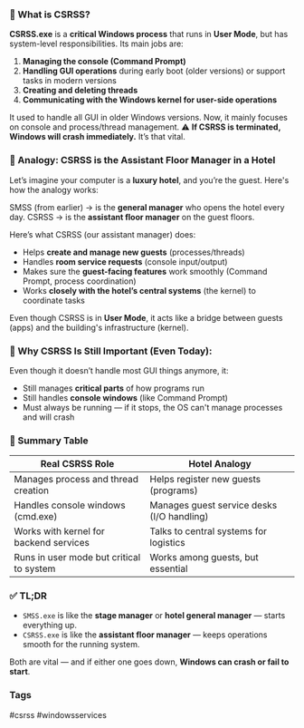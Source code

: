 ### 🧠 What is CSRSS?

**CSRSS.exe** is a **critical Windows process** that runs in **User Mode**, but has system-level responsibilities. Its main jobs are:

1. **Managing the console (Command Prompt)**
2. **Handling GUI operations** during early boot (older versions) or support tasks in modern versions
3. **Creating and deleting threads**
4. **Communicating with the Windows kernel for user-side operations**

It used to handle all GUI in older Windows versions. Now, it mainly focuses on console and process/thread management.
⚠️ **If CSRSS is terminated, Windows will crash immediately.** It’s that vital.


### 🏢 Analogy: CSRSS is the Assistant Floor Manager in a Hotel

Let’s imagine your computer is a **luxury hotel**, and you’re the guest. Here's how the analogy works:

SMSS (from earlier) → is the **general manager** who opens the hotel every day.
CSRSS → is the **assistant floor manager** on the guest floors.

Here’s what CSRSS (our assistant manager) does:
- Helps **create and manage new guests** (processes/threads)
- Handles **room service requests** (console input/output)
- Makes sure the **guest-facing features** work smoothly (Command Prompt, process coordination)
- Works **closely with the hotel’s central systems** (the kernel) to coordinate tasks
    
Even though CSRSS is in **User Mode**, it acts like a bridge between guests (apps) and the building's infrastructure (kernel).

### 👷 Why CSRSS Is Still Important (Even Today):

Even though it doesn’t handle most GUI things anymore, it:

- Still manages **critical parts** of how programs run
- Still handles **console windows** (like Command Prompt)
- Must always be running — if it stops, the OS can't manage processes and will crash
    

### 🔁 Summary Table

|Real CSRSS Role|Hotel Analogy|
|---|---|
|Manages process and thread creation|Helps register new guests (programs)|
|Handles console windows (cmd.exe)|Manages guest service desks (I/O handling)|
|Works with kernel for backend services|Talks to central systems for logistics|
|Runs in user mode but critical to system|Works among guests, but essential|

### ✅ TL;DR

- `SMSS.exe` is like the **stage manager** or **hotel general manager** — starts everything up.
- `CSRSS.exe` is like the **assistant floor manager** — keeps operations smooth for the running system.
    
Both are vital — and if either one goes down, **Windows can crash or fail to start**.

### Tags
#csrss #windowsservices
